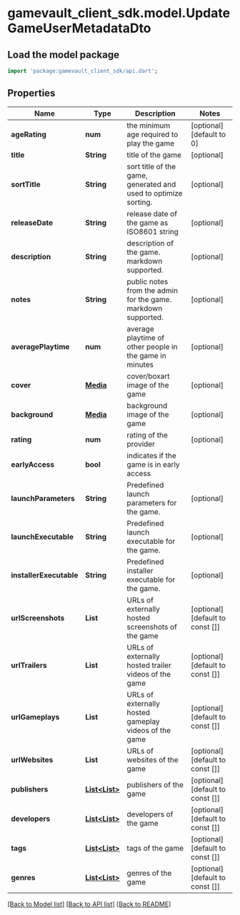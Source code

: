 # gamevault_client_sdk.model.UpdateGameUserMetadataDto

## Load the model package
```dart
import 'package:gamevault_client_sdk/api.dart';
```

## Properties
Name | Type | Description | Notes
------------ | ------------- | ------------- | -------------
**ageRating** | **num** | the minimum age required to play the game | [optional] [default to 0]
**title** | **String** | title of the game | [optional] 
**sortTitle** | **String** | sort title of the game, generated and used to optimize sorting. | [optional] 
**releaseDate** | **String** | release date of the game as ISO8601 string | [optional] 
**description** | **String** | description of the game. markdown supported. | [optional] 
**notes** | **String** | public notes from the admin for the game. markdown supported. | [optional] 
**averagePlaytime** | **num** | average playtime of other people in the game in minutes | [optional] 
**cover** | [**Media**](Media.md) | cover/boxart image of the game | [optional] 
**background** | [**Media**](Media.md) | background image of the game | [optional] 
**rating** | **num** | rating of the provider | [optional] 
**earlyAccess** | **bool** | indicates if the game is in early access | 
**launchParameters** | **String** | Predefined launch parameters for the game. | [optional] 
**launchExecutable** | **String** | Predefined launch executable for the game. | [optional] 
**installerExecutable** | **String** | Predefined installer executable for the game. | [optional] 
**urlScreenshots** | **List<String>** | URLs of externally hosted screenshots of the game | [optional] [default to const []]
**urlTrailers** | **List<String>** | URLs of externally hosted trailer videos of the game | [optional] [default to const []]
**urlGameplays** | **List<String>** | URLs of externally hosted gameplay videos of the game | [optional] [default to const []]
**urlWebsites** | **List<String>** | URLs of websites of the game | [optional] [default to const []]
**publishers** | [**List<List<String>>**](List.md) | publishers of the game | [optional] [default to const []]
**developers** | [**List<List<String>>**](List.md) | developers of the game | [optional] [default to const []]
**tags** | [**List<List<String>>**](List.md) | tags of the game | [optional] [default to const []]
**genres** | [**List<List<String>>**](List.md) | genres of the game | [optional] [default to const []]

[[Back to Model list]](../README.md#documentation-for-models) [[Back to API list]](../README.md#documentation-for-api-endpoints) [[Back to README]](../README.md)


